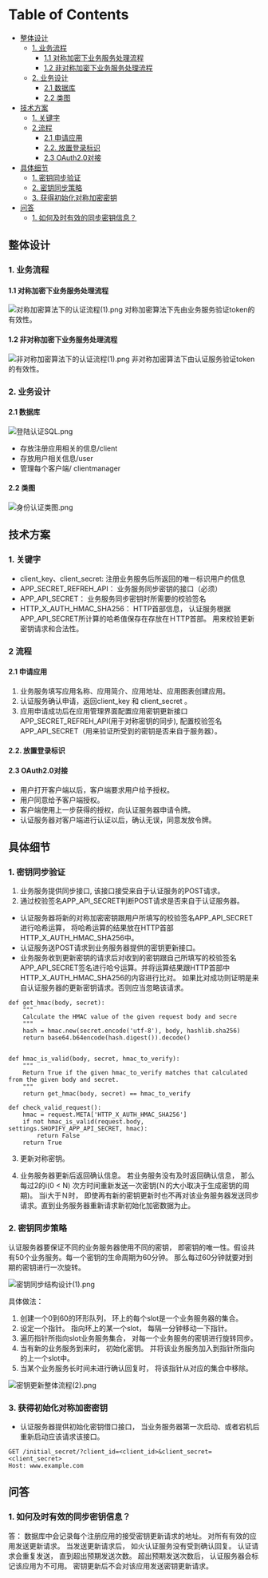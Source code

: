 <a class="mk-toclify" id="table-of-contents"></a>

# Table of Contents
- [整体设计](#)
    - [1. 业务流程](#1)
        - [1.1 对称加密下业务服务处理流程](#11)
        - [1.2 非对称加密下业务服务处理流程](#12)
    - [2. 业务设计](#2)
        - [2.1 数据库](#21)
        - [2.2 类图](#22)
- [技术方案](#)
    - [1. 关键字](#1)
    - [2 流程](#2)
        - [2.1 申请应用](#21)
        - [2.2. 放置登录标识](#22)
        - [2.3 OAuth2.0对接](#23-oauth20)
- [具体细节](#)
    - [1. 密钥同步验证](#1)
    - [2. 密钥同步策略](#2)
    - [3. 获得初始化对称加密密钥](#3)
- [问答](#)
    - [1. 如何及时有效的同步密钥信息？](#1)

<a class="mk-toclify" id=""></a>
## 整体设计 <a class="mk-toclify" id="1"></a>
### 1. 业务流程
<a class="mk-toclify" id="11"></a>
#### 1.1 对称加密下业务服务处理流程

![对称加密算法下的认证流程(1).png](http://upload-images.jianshu.io/upload_images/1803273-6132291953978c58.png?imageMogr2/auto-orient/strip%7CimageView2/2/w/1240)
对称加密算法下先由业务服务验证token的有效性。

<a class="mk-toclify" id="12"></a>
#### 1.2 非对称加密下业务服务处理流程
![非对称加密算法下的认证流程(1).png](http://upload-images.jianshu.io/upload_images/1803273-56822b9b34f4d982.png?imageMogr2/auto-orient/strip%7CimageView2/2/w/1240)
非对称加密算法下由认证服务验证token的有效性。

<a class="mk-toclify" id="2"></a>
### 2. 业务设计
<a class="mk-toclify" id="21"></a>
#### 2.1 数据库
![登陆认证SQL.png](http://upload-images.jianshu.io/upload_images/1803273-3343019d76fdf97c.png?imageMogr2/auto-orient/strip%7CimageView2/2/w/1240)

* 存放注册应用相关的信息/client
* 存放用户相关信息/user
* 管理每个客户端/ clientmanager

<a class="mk-toclify" id="22"></a>
#### 2.2 类图
![身份认证类图.png](http://upload-images.jianshu.io/upload_images/1803273-eba2a839a5342a27.png?imageMogr2/auto-orient/strip%7CimageView2/2/w/1240)

<a class="mk-toclify" id=""></a>
## 技术方案
<a class="mk-toclify" id="1"></a>
### 1. 关键字 
* client_key、client_secret: 注册业务服务后所返回的唯一标识用户的信息
* APP_SECRET_REFREH_API： 业务服务同步密钥的接口（必须）
* APP_API_SECRET：  业务服务同步密钥时所需要的校验签名
* HTTP_X_AUTH_HMAC_SHA256： HTTP首部信息， 认证服务根据APP_API_SECRET所计算的哈希值保存在存放在ＨTTP首部。 用来校验更新密钥请求和合法性。
<a class="mk-toclify" id="2"></a>
### 2 流程
<a class="mk-toclify" id="21"></a>
#### 2.1 申请应用
1. 业务服务填写应用名称、应用简介、应用地址、应用图表创建应用。
2. 认证服务确认申请，返回client_key 和 client_secret 。
3. 应用申请成功后在应用管理界面配置应用密钥更新接口APP_SECRET_REFREH_API(用于对称密钥的同步), 配置校验签名APP_API_SECRET（用来验证所受到的密钥是否来自于服务器）。
<a class="mk-toclify" id="22"></a>
#### 2.2. 放置登录标识
<a class="mk-toclify" id="23-oauth20"></a>
#### 2.3 OAuth2.0对接
* 用户打开客户端以后，客户端要求用户给予授权。
* 用户同意给予客户端授权。
* 客户端使用上一步获得的授权，向认证服务器申请令牌。
* 认证服务器对客户端进行认证以后，确认无误，同意发放令牌。

<a class="mk-toclify" id=""></a>
## 具体细节


<a class="mk-toclify" id="1"></a>
### 1. 密钥同步验证

1. 业务服务提供同步接口, 该接口接受来自于认证服务的POST请求。
2. 通过校验签名APP_API_SECRET判断POST请求是否来自于认证服务器。
* 认证服务器将新的对称加密密钥跟用户所填写的校验签名APP_API_SECRET进行哈希运算， 将哈希运算的结果放在HTTP首部HTTP_X_AUTH_HMAC_SHA256中。
* 认证服务送POST请求到业务服务器提供的密钥更新接口。 
* 业务服务收到更新密钥的请求后对收到的密钥跟自己所填写的校验签名APP_API_SECRET签名进行哈兮运算。并将运算结果跟HTTP首部中HTTP_X_AUTH_HMAC_SHA256的内容进行比对。 如果比对成功则证明是来自认证服务器的更新密钥请求。否则应当忽略该请求。

```
def get_hmac(body, secret):
    """
    Calculate the HMAC value of the given request body and secre
    """
    hash = hmac.new(secret.encode('utf-8'), body, hashlib.sha256)
    return base64.b64encode(hash.digest()).decode()


def hmac_is_valid(body, secret, hmac_to_verify):
    """
    Return True if the given hmac_to_verify matches that calculated from the given body and secret.
    """
    return get_hmac(body, secret) == hmac_to_verify

def check_valid_request():
    hmac = request.META['HTTP_X_AUTH_HMAC_SHA256']
    if not hmac_is_valid(request.body, settings.SHOPIFY_APP_API_SECRET, hmac):
        return False
    return True
```

3. 更新对称密钥。

4. 业务服务器更新后返回确认信息。 若业务服务没有及时返回确认信息， 那么每过2的i(0 < N) 次方时间重新发送一次密钥(Ｎ的大小取决于生成密钥的周期)。 当i大于Ｎ时， 即使再有新的密钥更新时也不再对该业务服务器发送同步请求。直到业务服务器重新请求新初始化加密数据为止。

<a class="mk-toclify" id="2"></a>
### 2. 密钥同步策略
认证服务器要保证不同的业务服务器使用不同的密钥， 即密钥的唯一性。假设共有50个业务服务。每一个密钥的生命周期为60分钟。
那么每过60分钟就要对到期的密钥进行一次旋转。

![密钥同步结构设计(1).png](http://upload-images.jianshu.io/upload_images/1803273-4c57de87405e580b.png?imageMogr2/auto-orient/strip%7CimageView2/2/w/1240)

具体做法：
1. 创建一个0到60的环形队列， 环上的每个slot是一个业务服务器的集合。
2. 设定一个指针。 指向环上的某一个slot， 每隔一分钟移动一下指针。
3. 遍历指针所指向slot业务服务集合， 对每一个业务服务的密钥进行旋转同步。
4. 当有新的业务服务到来时， 初始化密钥。 并将该业务服务加入到指针所指向的上一个slot中。
5. 当某个业务服务长时间未进行确认回复时， 将该指针从对应的集合中移除。


![密钥更新整体流程(2).png](http://upload-images.jianshu.io/upload_images/1803273-cc46770b358cf21f.png?imageMogr2/auto-orient/strip%7CimageView2/2/w/1240)

<a class="mk-toclify" id="3"></a>
### 3. 获得初始化对称加密密钥
* 认证服务器提供初始化密钥借口接口， 当业务服务器第一次启动、或者宕机后重新启动应该请求该接口。

```
GET /initial_secret/?client_id=<client_id>&client_secret=<client_secret>
Host: www.example.com
```


<a class="mk-toclify" id=""></a>
## 问答
<a class="mk-toclify" id="1"></a>
### 1. 如何及时有效的同步密钥信息？
答： 数据库中会记录每个注册应用的接受密钥更新请求的地址。 对所有有效的应用发送更新请求。 当发送更新请求后， 如火认证服务没有受到确认回复。 认证请求会重复发送， 直到超出预期发送次数。 超出预期发送次数后， 认证服务器会标记该应用为不可用。 密钥更新后不会对该应用发送密钥更新请求。
